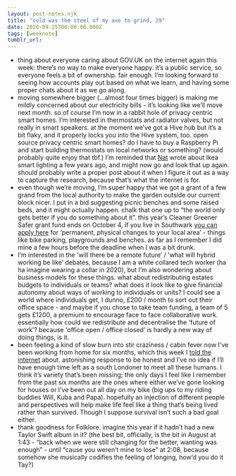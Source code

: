 ```yaml
---
layout: post-notes.njk
title: "cold was the steel of my axe to grind, 29"
date: 2020-09-25T00:00:00.000Z
tags: [weeknote]
tumblr_url: 
---
```



*   thing about everyone caring about GOV.UK on the internet again this week: there’s no way to make everyone happy. it’s a public service, so everyone feels a bit of ownership. fair enough. I’m looking forward to seeing how accounts play out based on what we learn, and having some proper chats about it as we go along.
*   moving somewhere bigger (…almost four times bigger) is making me mildly concerned about our electricity bills - it’s looking like we’ll move next month. so of course I’m now in a rabbit hole of privacy centric smart homes. I’m interested in thermostats and radiator valves, but not really in smart speakers. at the moment we’ve got a Hive hub but it’s a bit flaky, and it properly locks you into the Hive system, too. open source privacy centric smart homes? do I have to buy a Raspberry Pi and start building thermostats on local networks or something? (would probably quite enjoy that tbf.) I’m reminded that [Nat](https://natbuckley.co.uk) wrote about Ikea smart lighting a few years ago, and might now go and look that up again. should probably write a proper post about it when I figure it out as a way to capture the research, because that’s what the internet is for.
*   even though we’re moving, I’m super happy that we got a grant of a few grand from the local authority to make the garden outside our current block nicer. I put in a bid suggesting picnic benches and some raised beds, and it might actually happen. chalk that one up to “the world only gets better if you do something about it”. this year’s Cleaner Greener Safer grant fund ends on October 4, if you live in Southwark [you can apply here](https://www.southwark.gov.uk/engagement-and-consultations/grants-and-funding/cleaner-greener-safer/applications) for ‘permanent, physical changes to your local area’ - things like bike parking, playgrounds and benches. as far as I remember I did mine a few hours before the deadline when I was a bit drunk.
*   I’m interested in the 'will there be a remote future’ / 'what will hybrid working be like’ debates, because I am a white collared tech worker (ha ha imagine wearing a collar in 2020), but I’m also wondering about business models for these things. what about redistributing estates budgets to individuals or teams? what does it look like to give financial autonomy about ways of working to individuals or units? I could see a world where individuals get, I dunno, £200 / month to sort out their office space - and maybe if you chose to take team funding, a team of 5 gets £1200, a premium to encourage face to face collaborative work. essentially how could we redistribute and decentralise the 'future of work’? because 'office open / office closed’ is hardly a new way of doing things, is it.
*   been feeling a kind of slow burn into stir craziness / cabin fever now I’ve been working from home for six months, which this week I [told the internet](https://twitter.com/annagoss/status/1309122415830720518) about. astonishing response to be honest and I’ve no idea if I’ll have enough time left as a south Londoner to meet all these humans. I think it’s variety that’s been missing; the only days I feel like I remember from the past six months are the ones where either we’ve gone looking for houses or I’ve been out all day on my bike (big ups to my riding buddies Will, Kuba and Papa). hopefully an injection of different people and perspectives will help make life feel like a thing that’s being lived rather than survived. Though I suppose survival isn’t such a bad goal either.
*   thank goodness for Folklore. imagine this year if it hadn’t had a new Taylor Swift album in it? (the best bit, officially, is the bit in August at 1:43 - “back when we were still changing for the better, wanting was enough” - until “cause you weren’t mine to lose” at 2:08, because somehow she musically codifies the feeling of longing, how’d you do it Tay?)
